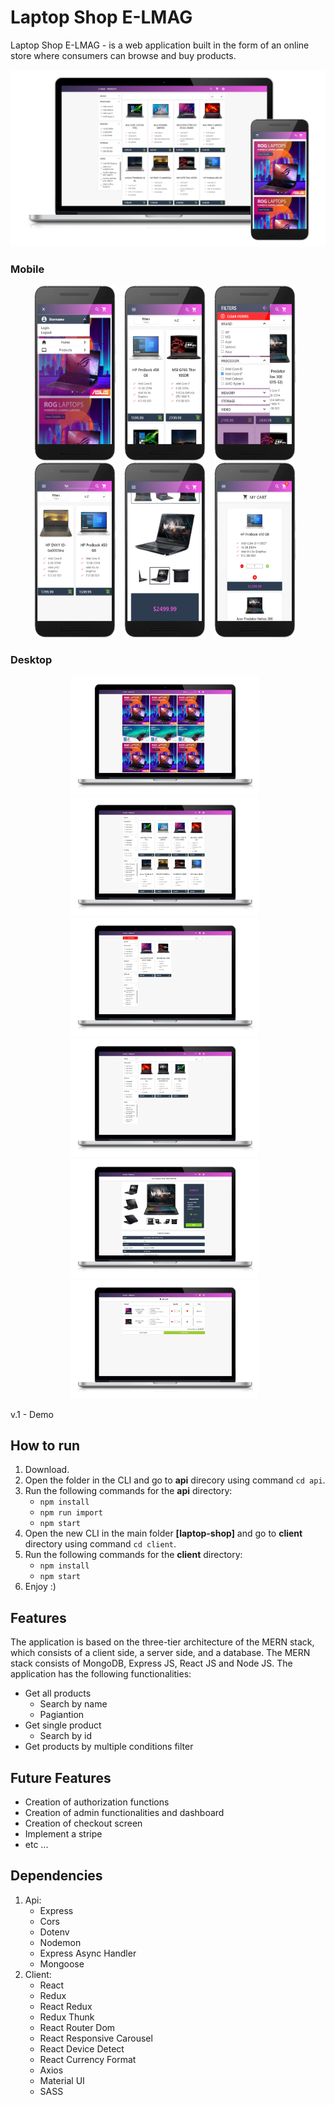 # Laptop Shop E-LMAG
Laptop Shop E-LMAG - is a web application built in the form of an online store where consumers can browse and buy products.

![view-image-1](https://github.com/MesutNedzhib/laptop-shop-v.1/blob/main/client/public/view-1.png)

### Mobile
<p align="center">
<img
src="https://github.com/MesutNedzhib/laptop-shop-v.1/blob/main/client/public/png/mobile-view%20(1).png"
raw=true
alt="Subject Pronouns"
style="margin-right: 10px"
      height=280
     width=130
/>
<img
src="https://github.com/MesutNedzhib/laptop-shop-v.1/blob/main/client/public/png/mobile-view%20(5).png"
raw=true
alt="Subject Pronouns"
style="margin-right: 10px"
     height=280
     width=130
/>
<img
src="https://github.com/MesutNedzhib/laptop-shop-v.1/blob/main/client/public/png/mobile-view%20(7).png"
raw=true
alt="Subject Pronouns"
style="margin-right: 10px"
     height=280
     width=130
/>
<img
src="https://github.com/MesutNedzhib/laptop-shop-v.1/blob/main/client/public/png/mobile-view%20(3).png"
raw=true
alt="Subject Pronouns"
style="margin-right: 10px"
      height=280
     width=130
/>
<img
src="https://github.com/MesutNedzhib/laptop-shop-v.1/blob/main/client/public/png/mobile-view%20(6).png"
raw=true
alt="Subject Pronouns"
style="margin-right: 10px"
     height=280
     width=130
/>
<img
src="https://github.com/MesutNedzhib/laptop-shop-v.1/blob/main/client/public/png/mobile-view%20(4).png"
raw=true
alt="Subject Pronouns"
style="margin-right: 10px"
     height=280
     width=130
/>
</p>

### Desktop
<p align="center">
  <img
src="https://github.com/MesutNedzhib/laptop-shop-v.1/blob/main/client/public/png/desktop-view%20(6).png"
raw=true
alt="Subject Pronouns"
style="margin-right: 10px"
     height=190
     width=300
/>
<img
src="https://github.com/MesutNedzhib/laptop-shop-v.1/blob/main/client/public/png/desktop-view%20(3).png"
raw=true
alt="Subject Pronouns"
style="margin-right: 10px"
     height=190
     width=300
/>
<img
src="https://github.com/MesutNedzhib/laptop-shop-v.1/blob/main/client/public/png/desktop-view%20(5).png"
raw=true
alt="Subject Pronouns"
style="margin-right: 10px"
     height=190
     width=300
/>   
       <img
src="https://github.com/MesutNedzhib/laptop-shop-v.1/blob/main/client/public/png/desktop-view%20(2).png"
raw=true
alt="Subject Pronouns"
style="margin-right: 10px"
     height=190
     width=300
/>
<img
src="https://github.com/MesutNedzhib/laptop-shop-v.1/blob/main/client/public/png/desktop-view%20(1).png"
raw=true
alt="Subject Pronouns"
style="margin-right: 10px"
     height=190
     width=300
/>
<img
src="https://github.com/MesutNedzhib/laptop-shop-v.1/blob/main/client/public/png/desktop-view%20(4).png"
raw=true
alt="Subject Pronouns"
style="margin-right: 10px"
     height=190
     width=300
/>  
</p>

v.1 - Demo


## How to run 
1. Download.
2. Open the folder in the CLI and go to **api** direcory using command `cd api`.
3. Run the following commands for the **api** directory:
   - `npm install`
   - `npm run import`
   - `npm start`
4. Open the new CLI in the main folder **[laptop-shop]** and go to **client** directory using command `cd client`.
5. Run the following commands for the **client** directory:
   - `npm install`
   - `npm start`
6. Enjoy :)

## Features
The application is based on the three-tier architecture of the MERN stack, which consists of a client side, a server side, and a database. The MERN stack consists of MongoDB, Express JS, React JS and Node JS. The application has the following functionalities:
   - Get all products
     - Search by name
     - Pagiantion
   - Get single product
     - Search by id
   - Get products by multiple conditions filter
   
## Future Features
- Creation of authorization functions
- Creation of admin functionalities and dashboard
- Creation of checkout screen 
- Implement a stripe 
- etc ...

## Dependencies
1. Api:
   - Express
   - Cors
   - Dotenv
   - Nodemon
   - Express Async Handler
   - Mongoose
2. Client:
   - React
   - Redux
   - React Redux
   - Redux Thunk
   - React Router Dom
   - React Responsive Carousel
   - React Device Detect
   - React Currency Format
   - Axios
   - Material UI
   - SASS
   



